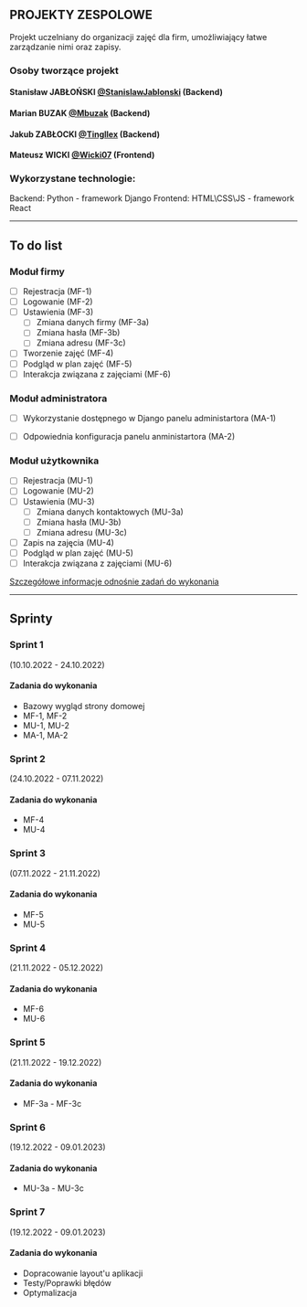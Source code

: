 
## PROJEKTY ZESPOLOWE

Projekt uczelniany do organizacji zajęć dla firm, umożliwiający łatwe zarządzanie nimi oraz zapisy.

### Osoby tworzące projekt
#### Stanisław JABŁOŃSKI [@StanislawJablonski](https://github.com/StanislawJablonski) (Backend)
#### Marian BUZAK [@Mbuzak](https://github.com/Mbuzak) (Backend)
#### Jakub ZABŁOCKI [@Tingllex](https://github.com/Tingllex) (Backend)
#### Mateusz WICKI [@Wicki07](https://github.com/Wicki07) (Frontend)

### Wykorzystane technologie:

Backend: Python - framework Django
Frontend: HTML\CSS\JS - framework React

---


## To do list

### **Moduł firmy**
- [ ] Rejestracja (MF-1)
- [ ] Logowanie (MF-2)
- [ ] Ustawienia (MF-3)
  - [ ] Zmiana danych firmy (MF-3a)
  - [ ] Zmiana hasła (MF-3b)
  - [ ] Zmiana adresu (MF-3c)
- [ ] Tworzenie zajęć (MF-4)
- [ ] Podgląd w plan zajęć (MF-5)
- [ ] Interakcja związana z zajęciami (MF-6)

### **Moduł administratora**
- [ ] Wykorzystanie dostępnego w Django panelu administartora (MA-1)
- [ ] Odpowiednia konfiguracja panelu anministartora (MA-2)


### **Moduł użytkownika**
- [ ] Rejestracja (MU-1)
- [ ] Logowanie (MU-2)
- [ ] Ustawienia (MU-3)
  - [ ] Zmiana danych kontaktowych (MU-3a)
  - [ ] Zmiana hasła (MU-3b)
  - [ ] Zmiana adresu (MU-3c)
- [ ] Zapis na zajęcia (MU-4)
- [ ] Podgląd w plan zajęć (MU-5)
- [ ] Interakcja związana z zajęciami (MU-6)

[Szczegółowe informacje odnośnie zadań do wykonania](https://docs.google.com/document/d/1dR-Q93KFs1qm4idx1WcPbvwfQXEifeeVrZJvhbyHjkQ/edit?usp=sharing)


---


## Sprinty

### **Sprint 1**
(10.10.2022 - 24.10.2022)

#### Zadania do wykonania 
- Bazowy wygląd strony domowej
- MF-1, MF-2
- MU-1, MU-2
- MA-1, MA-2


### **Sprint 2**
(24.10.2022 - 07.11.2022)

#### Zadania do wykonania 
- MF-4
- MU-4


### **Sprint 3**
(07.11.2022 - 21.11.2022)

#### Zadania do wykonania 
- MF-5
- MU-5


### **Sprint 4**
(21.11.2022 - 05.12.2022)

#### Zadania do wykonania 
- MF-6
- MU-6


### **Sprint 5**
(21.11.2022 - 19.12.2022)

#### Zadania do wykonania 
- MF-3a - MF-3c


### **Sprint 6**
(19.12.2022 - 09.01.2023)

#### Zadania do wykonania 
- MU-3a - MU-3c


### **Sprint 7**
(19.12.2022 - 09.01.2023)

#### Zadania do wykonania 
- Dopracowanie layout'u aplikacji
- Testy/Poprawki błędów
- Optymalizacja
